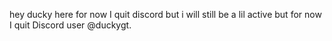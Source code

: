 hey ducky here
for now I quit discord
but i will still be a lil active
but for now I quit
Discord user @duckygt.
